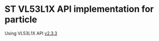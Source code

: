 ST VL53L1X API implementation for particle
===

Using VL53L1X API [v2.3.3](https://www.st.com/content/st_com/en/products/embedded-software/proximity-sensors-software/stsw-img007.html)
